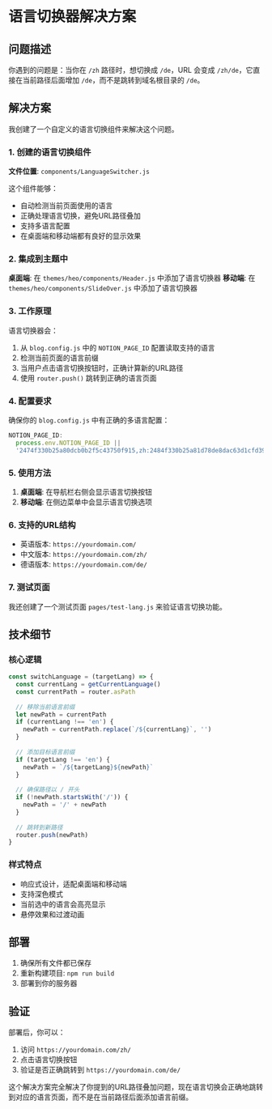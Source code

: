 # 语言切换器解决方案

## 问题描述

你遇到的问题是：当你在 `/zh` 路径时，想切换成 `/de`，URL 会变成 `/zh/de`，它直接在当前路径后面增加 `/de`，而不是跳转到域名根目录的 `/de`。

## 解决方案

我创建了一个自定义的语言切换组件来解决这个问题。

### 1. 创建的语言切换组件

**文件位置**: `components/LanguageSwitcher.js`

这个组件能够：
- 自动检测当前页面使用的语言
- 正确处理语言切换，避免URL路径叠加
- 支持多语言配置
- 在桌面端和移动端都有良好的显示效果

### 2. 集成到主题中

**桌面端**: 在 `themes/heo/components/Header.js` 中添加了语言切换器
**移动端**: 在 `themes/heo/components/SlideOver.js` 中添加了语言切换器

### 3. 工作原理

语言切换器会：
1. 从 `blog.config.js` 中的 `NOTION_PAGE_ID` 配置读取支持的语言
2. 检测当前页面的语言前缀
3. 当用户点击语言切换按钮时，正确计算新的URL路径
4. 使用 `router.push()` 跳转到正确的语言页面

### 4. 配置要求

确保你的 `blog.config.js` 中有正确的多语言配置：

```javascript
NOTION_PAGE_ID:
  process.env.NOTION_PAGE_ID ||
  '2474f330b25a80dcb0b2f5c43750f915,zh:2484f330b25a81d78de8dac63d1cfd39,de:2484f330b25a8130a416da0cd1576f01',
```

### 5. 使用方法

1. **桌面端**: 在导航栏右侧会显示语言切换按钮
2. **移动端**: 在侧边菜单中会显示语言切换选项

### 6. 支持的URL结构

- 英语版本: `https://yourdomain.com/`
- 中文版本: `https://yourdomain.com/zh/`
- 德语版本: `https://yourdomain.com/de/`

### 7. 测试页面

我还创建了一个测试页面 `pages/test-lang.js` 来验证语言切换功能。

## 技术细节

### 核心逻辑

```javascript
const switchLanguage = (targetLang) => {
  const currentLang = getCurrentLanguage()
  const currentPath = router.asPath
  
  // 移除当前语言前缀
  let newPath = currentPath
  if (currentLang !== 'en') {
    newPath = currentPath.replace(`/${currentLang}`, '')
  }
  
  // 添加目标语言前缀
  if (targetLang !== 'en') {
    newPath = `/${targetLang}${newPath}`
  }
  
  // 确保路径以 / 开头
  if (!newPath.startsWith('/')) {
    newPath = '/' + newPath
  }
  
  // 跳转到新路径
  router.push(newPath)
}
```

### 样式特点

- 响应式设计，适配桌面端和移动端
- 支持深色模式
- 当前选中的语言会高亮显示
- 悬停效果和过渡动画

## 部署

1. 确保所有文件都已保存
2. 重新构建项目: `npm run build`
3. 部署到你的服务器

## 验证

部署后，你可以：
1. 访问 `https://yourdomain.com/zh/`
2. 点击语言切换按钮
3. 验证是否正确跳转到 `https://yourdomain.com/de/`

这个解决方案完全解决了你提到的URL路径叠加问题，现在语言切换会正确地跳转到对应的语言页面，而不是在当前路径后面添加语言前缀。 